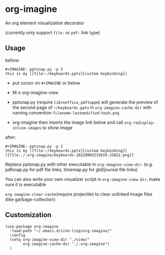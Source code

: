 # org-imagine
An org element visualization decorator

(currently only support `file:` or `pdf:` link type)

## Usage

before:
```elisp
#+IMAGINE: pptsnap.py -p 2
this is my [[file:~/keyboards.pptx][custom keybinding]]
```

- put cursor on `#+IMAGINE` or below

- M-x org-imagine-view

- pptsnap.py (require `libreoffice`, `pdftoppm`) will generate the preview of the second page of `~/keyboards.pptx` in `org-imagine-cache-dir` with naming convention  `filename-lastmodified-hash.png`

- org-imagine then inserts the image link below and call `org-redisplay-inline-images` to show image

after:
```elisp
#+IMAGINE: pptsnap.py -p 2
this is my [[file:~/keyboards.pptx][custom keybinding]]
[[file:./.org-imagine/keyboards-20220903232619-25822.png]]
```


Replace pptsnap.py with other executable in `org-imagine-view-dir`. (e.g. pdfsnap.py for pdf file links, timemap.py for gtd/journal file links)

You can also write your own visualizer script in `org-imagine-view-dir`, make sure it is executable

`org-imagine-clear-cache`(require projectile) to clear unlinked image files (like garbage-collection)


## Customization 

``` elisp
(use-package org-imagine
  :load-path "~/.emacs.d/site-lisp/org-imagine/"
  :config
  (setq org-imagine-view-dir "./view/"
        org-imagine-cache-dir "./.org-imagine")
  )
```
